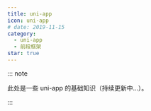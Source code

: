 ```yaml
---
title: uni-app
icon: uni-app
# date: 2019-11-15
category:
  - uni-app
  - 前段框架
star: true
---
```


::: note

此处是一些 uni-app 的基础知识（持续更新中...）。

:::

<!-- more -->
